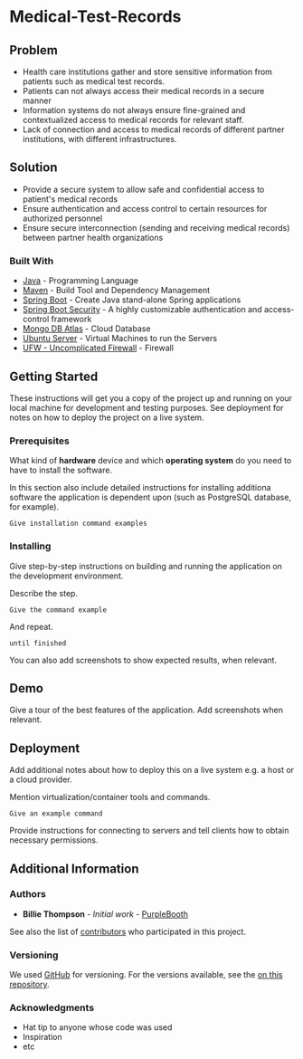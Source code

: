 # Medical-Test-Records



## Problem

- Health care institutions gather and store sensitive information from patients such as medical test records.
- Patients can not always access their medical records in a secure manner
- Information systems do not always ensure fine-grained and contextualized access to medical records for relevant staff.
- Lack of connection and access to medical records of different partner institutions, with different infrastructures.


## Solution

- Provide a secure system to allow safe and confidential access to patient's medical records
- Ensure authentication and access control to certain resources for authorized personnel
- Ensure secure interconnection (sending and receiving medical records) between partner health organizations



### Built With

* [Java](https://openjdk.java.net/) - Programming Language
* [Maven](https://maven.apache.org/) - Build Tool and Dependency Management
* [Spring Boot](https://spring.io/projects/spring-boot) - Create Java stand-alone Spring applications
* [Spring Boot Security](https://spring.io/projects/spring-security) - A highly customizable authentication and access-control framework
* [Mongo DB Atlas](https://www.mongodb.com/) - Cloud Database
* [Ubuntu Server](https://ubuntu.com/download/server) - Virtual Machines to run the Servers
* [UFW - Uncomplicated Firewall](https://www.linux.com/training-tutorials/introduction-uncomplicated-firewall-ufw/) - Firewall


## Getting Started

These instructions will get you a copy of the project up and running on your local machine for development and testing purposes. See deployment for notes on how to deploy the project on a live system.

### Prerequisites

What kind of **hardware** device and which **operating system** do you need to have to install the software.

In this section also include detailed instructions for installing additiona software the application is dependent upon (such as PostgreSQL database, for example). 

```
Give installation command examples
```

### Installing

Give step-by-step instructions on building and running the application on the development environment. 

Describe the step.

```
Give the command example
```

And repeat.

```
until finished
```

You can also add screenshots to show expected results, when relevant.


## Demo

Give a tour of the best features of the application.
Add screenshots when relevant.

## Deployment

Add additional notes about how to deploy this on a live system e.g. a host or a cloud provider.

Mention virtualization/container tools and commands.

```
Give an example command
```

Provide instructions for connecting to servers and tell clients how to obtain necessary permissions.

## Additional Information

### Authors

* **Billie Thompson** - *Initial work* - [PurpleBooth](https://github.com/PurpleBooth)

See also the list of [contributors](https://github.com/your/project/contributors) who participated in this project.

### Versioning

We used [GitHub](https://github.com/) for versioning. 
For the versions available, see the [on this repository](https://github.com/AndreProenza/Medical-Test-Records/). 

### Acknowledgments

* Hat tip to anyone whose code was used
* Inspiration
* etc
